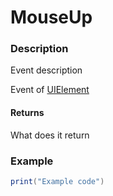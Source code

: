 # MouseUp
### Description
Event description

Event of [UIElement](/classes/UIElement/)

#### Returns
What does it return

### Example
```lua
print("Example code")
```

